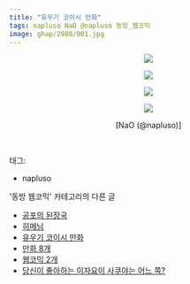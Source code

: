 ```yaml
---
title: "유우기 코이시 만화"
tags: napluso NaO @napluso 동방_웹코믹
image: ghap/2988/001.jpg
---
```

<div class="article">
<p style="text-align: center; clear: none; float: none;"><img src="{{ site.nasurl }}/ghap/2988/001.jpg"/></p>
<p style="text-align: center; clear: none; float: none;"><img src="{{ site.nasurl }}/ghap/2988/002.jpg"/></p>
<p style="text-align: center; clear: none; float: none;"><img src="{{ site.nasurl }}/ghap/2988/003.jpg"/></p>
<p style="text-align: center; clear: none; float: none;"><img src="{{ site.nasurl }}/ghap/2988/004.jpg"/></p>
<p style="text-align: center; clear: none; float: none;">[NaO (@napluso)]</p>
<p><br/></p>
</div><div class="tagTrail">
<p>태그: </p>
<ul>
<li>napluso</li>
</ul>
</div><div class="another">
<p>'동방 웹코믹' 카테고리의 다른 글</p>
<ul>
<li><a href="/2016-12-24-ghap_2990">공포의 된장국</a></li>
<li><a href="/2016-12-24-ghap_2989">히메님</a></li>
<li><a href="/2016-12-24-ghap_2988">유우기 코이시 만화</a></li>
<li><a href="/2016-12-23-ghap_2987">만화 8개</a></li>
<li><a href="/2016-12-22-ghap_2985">웹코믹 2개</a></li>
<li><a href="/2016-12-22-ghap_2984">당신이 좋아하는 이자요이 사쿠야는 어느 쪽?</a></li>
</ul>
</div><div class="cb_module cb_fluid">
<div class="cb_wrt cb_profile">
</div><!-- commentList close -->
</div>